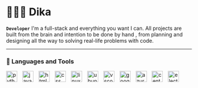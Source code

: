 # 👩🏻‍💻 Dika
**`Developer`**
I'm a full-stack and everything you want I can. All projects are built from the brain and intention to be done by hand , from planning and designing all the way to solving real-life problems with code.

---

### 🧰 Languages and Tools


<a href="javascript:void(0)"><img src="https://cdn.jsdelivr.net/gh/walkxcode/dashboard-icons/png/python.png" alt="python" height="30" style="padding-right:10px;"></a>
<a href="javascript:void(0)"><img src="https://cdn.jsdelivr.net/gh/walkxcode/dashboard-icons/png/javascript.png" alt="javascript" height="30" style="padding-right:10px;"></a>
<a href="javascript:void(0)"><img src="https://cdn.jsdelivr.net/gh/walkxcode/dashboard-icons/png/html.png" alt="html" height="30" style="padding-right:10px;"></a>
<a href="javascript:void(0)"><img src="https://cdn.jsdelivr.net/gh/walkxcode/dashboard-icons/png/css.png" alt="css" height="30" style="padding-right:10px;"></a>
<a href="javascript:void(0)"><img src="https://cdn.jsdelivr.net/gh/walkxcode/dashboard-icons/png/linuxserver-io.png" alt="linuxserver" height="30" style="padding-right:10px;"></a>
<a href="javascript:void(0)"><img src="https://cdn.jsdelivr.net/gh/walkxcode/dashboard-icons/png/ubuntu-alt.png" alt="ubuntu-alt" height="30" style="padding-right:10px;"></a>
<a href="javascript:void(0)"><img src="https://cdn.jsdelivr.net/gh/walkxcode/dashboard-icons/png/vscode.png" alt="vscode" height="30" style="padding-right:10px;"></a>
<a href="javascript:void(0)"><img src="https://cdn.jsdelivr.net/gh/walkxcode/dashboard-icons/png/google-admin.png" alt="google-admin" height="30" style="padding-right:10px;"></a>
<a href="javascript:void(0)"><img src="https://cdn.jsdelivr.net/gh/walkxcode/dashboard-icons/png/azure.png" alt="azure" height="30" style="padding-right:10px;"></a>
<a href="javascript:void(0)"><img src="https://cdn.jsdelivr.net/gh/walkxcode/dashboard-icons/png/centos.png" alt="centos" height="30" style="padding-right:10px;"></a>
<a href="javascript:void(0)"><img src="https://cdn.jsdelivr.net/gh/walkxcode/dashboard-icons/png/electron.png" alt="electron" height="30" style="padding-right:10px"></a>
#
<svg fill="none" viewBox="0 0 600 300" width="600" height="300" xmlns="http://www.w3.org/2000/svg">
  <foreignObject width="100%" height="100%">
    <div xmlns="http://www.w3.org/1999/xhtml">
      <style>
        @keyframes hi  {
            0% { transform: rotate( 0.0deg) }
           10% { transform: rotate(14.0deg) }
           20% { transform: rotate(-8.0deg) }
           30% { transform: rotate(14.0deg) }
           40% { transform: rotate(-4.0deg) }
           50% { transform: rotate(10.0deg) }
           60% { transform: rotate( 0.0deg) }
          100% { transform: rotate( 0.0deg) }
        }

        @keyframes gradient {
          0% {
            background-position: 0% 50%;
          }
          50% {
            background-position: 100% 50%;
          }
          100% {
            background-position: 0% 50%;
          }
        }

        .container {
          --color-main: #5452ee;
          --color-primary: #e73c7e;
          --color-secondary: #23a6d5;
          --color-tertiary: #ffff;

          background: linear-gradient(-45deg, var(--color-main), var(--color-primary), var(--color-secondary), var(--color-tertiary));
          background-size: 400% 400%;
          animation: gradient 15s ease infinite;

          width: 100%;
          height: 300px;

          display: flex;
          justify-content: center;
          align-items: center;
          color: white;

          font-family: -apple-system, BlinkMacSystemFont, "Segoe UI", Roboto, Helvetica, Arial, sans-serif, "Apple Color Emoji", "Segoe UI Emoji", "Segoe UI Symbol";
        }

        @media (prefers-color-scheme: light) {
          .container {
            --color-main: #F15BB5;
            --color-primary: #24b0ef;
            --color-secondary: #4526f6;
            --color-tertiary: #f6f645;
          }
        }

        @media (prefers-reduced-motion) {
          .container {
            animation: none;
          }

        }
      </style>

      <div class="container">
      </div>
    </div>
  </foreignObject>
</svg>
